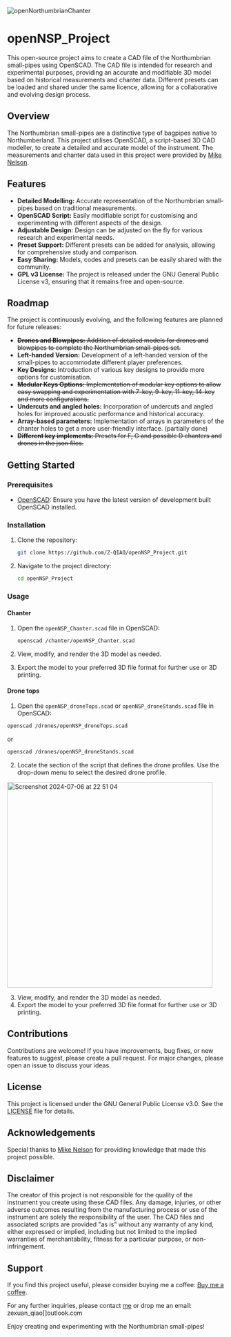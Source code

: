 
![openNorthumbrianChanter](https://github.com/Z-QIAO/openNSP_Project/assets/25248611/400d6992-3876-4413-9d9f-6111e53db103)

# openNSP_Project
This open-source project aims to create a CAD file of the Northumbrian small-pipes using OpenSCAD. The CAD file is intended for research and experimental purposes, providing an accurate and modifiable 3D model based on historical measurements and chanter data. Different presets can be loaded and shared under the same licence, allowing for a collaborative and evolving design process.

## Overview

The Northumbrian small-pipes are a distinctive type of bagpipes native to Northumberland. This project utilises OpenSCAD, a script-based 3D CAD modeller, to create a detailed and accurate model of the instrument. The measurements and chanter data used in this project were provided by [Mike Nelson](https://www.machineconcepts.co.uk/smallpipes/pipe2.htm).

## Features

- **Detailed Modelling:** Accurate representation of the Northumbrian small-pipes based on traditional measurements.
- **OpenSCAD Script:** Easily modifiable script for customising and experimenting with different aspects of the design.
- **Adjustable Design:** Design can be adjusted on the fly for various research and experimental needs.
- **Preset Support:** Different presets can be added for analysis, allowing for comprehensive study and comparison.
- **Easy Sharing:** Models, codes and presets can be easily shared with the community.
- **GPL v3 License:** The project is released under the GNU General Public License v3, ensuring that it remains free and open-source.

## Roadmap

The project is continuously evolving, and the following features are planned for future releases:

- <del> **Drones and Blowpipes:** Addition of detailed models for drones and blowpipes to complete the Northumbrian small-pipes set. </del>
- **Left-handed Version:** Development of a left-handed version of the small-pipes to accommodate different player preferences.
- **Key Designs:** Introduction of various key designs to provide more options for customisation.
-  <del> **Modular Keys Options:** Implementation of modular key options to allow easy swapping and experimentation with 7-key, 9-key, 11-key, 14-key and more configurations.</del>
- **Undercuts and angled holes:** Incorporation of undercuts and angled holes for improved acoustic performance and historical accuracy.
- **Array-based parameters:** Implementation of arrays in parameters of the chanter holes to get a more user-friendly interface. (partially done)
-  <del> **Different key implements:** Presets for F, G and possible D chanters and drones in the json files.</del>
  
## Getting Started

### Prerequisites

- [OpenSCAD](https://www.openscad.org/downloads.html): Ensure you have the latest version of development built OpenSCAD installed.

### Installation

1. Clone the repository:
    ```bash
    git clone https://github.com/Z-QIAO/openNSP_Project.git
    ```
2. Navigate to the project directory:
    ```bash
    cd openNSP_Project
    ```

### Usage

#### Chanter
1. Open the `openNSP_Chanter.scad` file in OpenSCAD:

    ```bash
    openscad /chanter/openNSP_Chanter.scad
    ```
3. View, modify, and render the 3D model as needed.
4. Export the model to your preferred 3D file format for further use or 3D printing.

#### Drone tops

1. Open the `openNSP_droneTops.scad` or `openNSP_droneStands.scad` file in OpenSCAD:

```bash
openscad /drones/openNSP_droneTops.scad
```
or
```bash
openscad /drones/openNSP_droneStands.scad
```

2. Locate the section of the script that defines the drone profiles. Use the drop-down menu to select the desired drone profile.

<img width="476" alt="Screenshot 2024-07-06 at 22 51 04" src="https://github.com/Z-QIAO/openNSP_Project/assets/25248611/7110f648-ab51-4bd3-a534-c16622125d4d">

3. View, modify, and render the 3D model as needed.
4. Export the model to your preferred 3D file format for further use or 3D printing.

## Contributions

Contributions are welcome! If you have improvements, bug fixes, or new features to suggest, please create a pull request. For major changes, please open an issue to discuss your ideas.

## License

This project is licensed under the GNU General Public License v3.0. See the [LICENSE](LICENSE) file for details.

## Acknowledgements

Special thanks to [Mike Nelson](http://www.machineconcepts.co.uk/) for providing knowledge that made this project possible.

## Disclaimer

The creator of this project is not responsible for the quality of the instrument you create using these CAD files. Any damage, injuries, or other adverse outcomes resulting from the manufacturing process or use of the instrument are solely the responsibility of the user. The CAD files and associated scripts are provided "as is" without any warranty of any kind, either expressed or implied, including but not limited to the implied warranties of merchantability, fitness for a particular purpose, or non-infringement. 

## Support

If you find this project useful, please consider buying me a coffee: [Buy me a coffee](https://buymeacoffee.com/zqiao).

For any further inquiries, please contact [me](https://www.instagram.com/zexuan_qiao/) or drop me an email: zexuan_qiao[]outlook.com

Enjoy creating and experimenting with the Northumbrian small-pipes!
